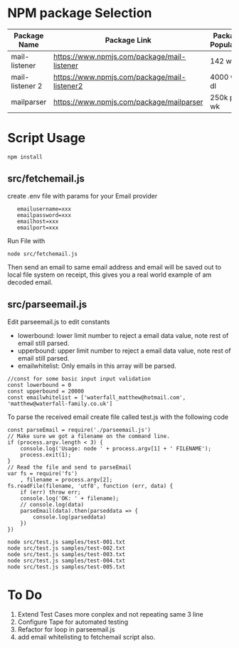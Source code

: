 # NPM package Selection



Package Name|Package Link|Package Popularity
------------|------------|------------------
mail-listener | https://www.npmjs.com/package/mail-listener | 142 wk dl
mail-listener 2 | https://www.npmjs.com/package/mail-listener2 |  4000 wk dl
mailparser | https://www.npmjs.com/package/mailparser | 250k per wk




# Script Usage



```
npm install
``` 

## src/fetchemail.js 

create .env file with params for your Email provider
```
   emailusername=xxx
   emailpassword=xxx
   emailhost=xxx
   emailport=xxx
```
Run File with
```
node src/fetchemail.js
```

Then send an email to same email address and email will be saved out to local file system on receipt, this gives you a real world example of am decoded email.

## src/parseemail.js 

Edit parseemail.js to edit constants 
* lowerbound: lower limit number to reject a email data value, note rest of email still parsed.
* upperbound: upper limit number to reject a email data value, note rest of email still parsed.
* emailwhitelist: Only emails in this array will be parsed.

```
//const for some basic input input validation
const lowerbound = 0
const upperbound = 20000
const emailwhitelist = ['waterfall_matthew@hotmail.com', 'matthew@waterfall-family.co.uk']
```

To parse the received email create file called test.js with the following code

```
const parseEmail = require('./parseemail.js')
// Make sure we got a filename on the command line.
if (process.argv.length < 3) {
    console.log('Usage: node ' + process.argv[1] + ' FILENAME');
    process.exit(1);
}
// Read the file and send to parseEmail
var fs = require('fs')
    , filename = process.argv[2];
fs.readFile(filename, 'utf8', function (err, data) {
    if (err) throw err;
    console.log('OK: ' + filename);
    // console.log(data)
    parseEmail(data).then(parseddata => {
        console.log(parseddata)
    })
})
```

```
node src/test.js samples/test-001.txt
node src/test.js samples/test-002.txt
node src/test.js samples/test-003.txt
node src/test.js samples/test-004.txt
node src/test.js samples/test-005.txt
```

# To Do

1. Extend Test Cases more conplex and not repeating same 3 line
2. Configure Tape for automated testing
3. Refactor for loop in parseemail.js
4. add email whitelisting to fetchemail script also.


